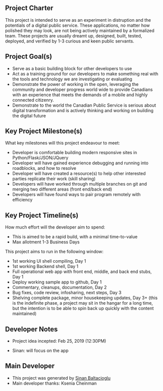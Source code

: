 ## Project Charter

This project is intended to serve as an experiment in distruption and the potentials of a digital public service. These applications, no matter how polished they may look, are not being actively maintained by a formalized team. These projects are usually dreamt up, designed, built, tested, deployed, and verified by 1-3 curious and keen public servants.

## Project Goal(s)
* Serve as a basic building block for other developers to use
* Act as a training ground for our developers to make something real with the tools and technology we are investigating or evaluating
* Demonstrate the power of working in the open, leveraging the community and developer progress world wide to provide Canadians with an experience that meets the demands of a mobile and highly connected citizenry.
* Demonstrate to the world the Canadian Public Service is serious about digital transformation and is actively thinking and working on building the digital future

## Key Project Milestone(s)

What key milestones will this project endeavour to meet:
* Developer is comfortable building modern responsive sites in Python/Flask/JSON/JQuery
* Developer will have gained experience debugging and running into roadblocks, and how to resolve
* Developer will have created a resource(s) to help other interested parties replicate their work (skill sharing)
* Developers will have worked through multiple branches on git and merging two different areas (front end/back end)
* Developers will have found ways to pair program remotely with efficiency

##  Key Project Timeline(s)

How much effort will the developer aim to spend:
* This is aimed to be a rapid build, with a minimal time-to-value
* Max allotment 1-3 Business Days

This project aims to run in the following window:
* 1st working UI shell compiling, Day 1
* 1st working Backend shell, Day 1
* Full operational web app with front end, middle, and back end stubs, Day 1
* Deploy working sample app to github, Day 1
* Commentary, cleanups, documentation, Day 2
* Bug fixes, code review, infosharing, next steps, Day 3
* Shelving complete package, minor housekeeping updates, Day 3+ (this is the indefinite phase, a project may sit in the hangar for a long time, but the intention is to be able to spin back up quickly with the content maintained)

## Developer Notes

* Project idea incepted: Feb 25, 2019 (12:30PM)

* Sinan: will focus on the app

## Main Developer

* This project was generated by [Sinan Baltacioglu](https://medium.com/the-mighty-weasel)
* Main developer thanks: Ksenia Cheinman